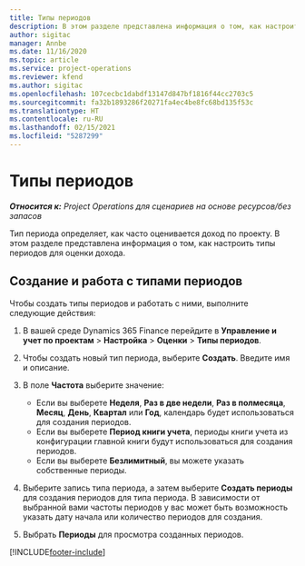 ```yaml
---
title: Типы периодов
description: В этом разделе представлена информация о том, как настроить типы периодов для оценки дохода.
author: sigitac
manager: Annbe
ms.date: 11/16/2020
ms.topic: article
ms.service: project-operations
ms.reviewer: kfend
ms.author: sigitac
ms.openlocfilehash: 107cecbc1dabdf13147d847bf1816f44cc2703c5
ms.sourcegitcommit: fa32b1893286f20271fa4ec4be8fc68bd135f53c
ms.translationtype: HT
ms.contentlocale: ru-RU
ms.lasthandoff: 02/15/2021
ms.locfileid: "5287299"
---
```

# <a name="period-types"></a>Типы периодов

_**Относится к:** Project Operations для сценариев на основе ресурсов/без запасов_

Тип периода определяет, как часто оценивается доход по проекту. В этом разделе представлена информация о том, как настроить типы периодов для оценки дохода. 

## <a name="create-and-work-with-period-types"></a>Создание и работа с типами периодов
Чтобы создать типы периодов и работать с ними, выполните следующие действия:

1. В вашей среде Dynamics 365 Finance перейдите в **Управление и учет по проектам** > **Настройка** > **Оценки** > **Типы периодов**.
2. Чтобы создать новый тип периода, выберите **Создать**. Введите имя и описание.
3. В поле **Частота** выберите значение:

    - Если вы выберете **Неделя**, **Раз в две недели**, **Раз в полмесяца**, **Месяц**, **День**, **Квартал** или **Год**, календарь будет использоваться для создания периодов. 
    - Если вы выберете **Период книги учета**, периоды книги учета из конфигурации главной книги будут использоваться для создания периодов.
    - Если вы выберете **Безлимитный**, вы можете указать собственные периоды.
4. Выберите запись типа периода, а затем выберите **Создать периоды** для создания периодов для типа периода. В зависимости от выбранной вами частоты периодов у вас может быть возможность указать дату начала или количество периодов для создания.
5. Выбрать **Периоды** для просмотра созданных периодов.



[!INCLUDE[footer-include](../includes/footer-banner.md)]